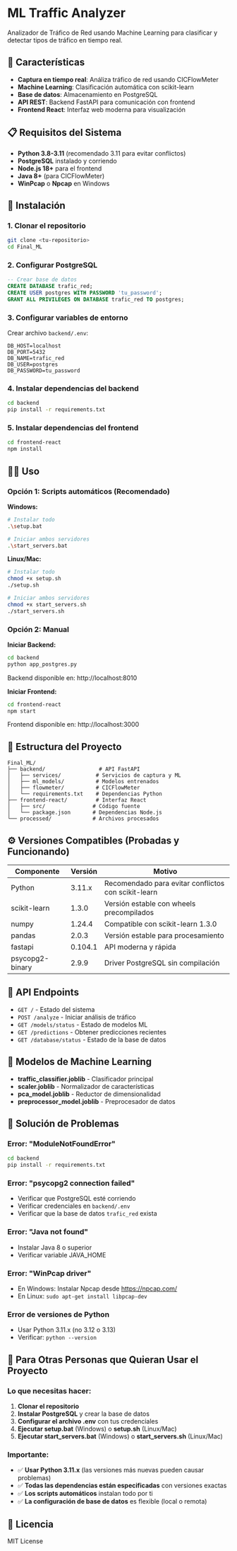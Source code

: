 # ML Traffic Analyzer

Analizador de Tráfico de Red usando Machine Learning para clasificar y detectar tipos de tráfico en tiempo real.

## 🎯 Características

- **Captura en tiempo real**: Análiza tráfico de red usando CICFlowMeter
- **Machine Learning**: Clasificación automática con scikit-learn
- **Base de datos**: Almacenamiento en PostgreSQL
- **API REST**: Backend FastAPI para comunicación con frontend
- **Frontend React**: Interfaz web moderna para visualización

## 📋 Requisitos del Sistema

- **Python 3.8-3.11** (recomendado 3.11 para evitar conflictos)
- **PostgreSQL** instalado y corriendo
- **Node.js 18+** para el frontend
- **Java 8+** (para CICFlowMeter)
- **WinPcap** o **Npcap** en Windows

## 🚀 Instalación

### 1. Clonar el repositorio
```bash
git clone <tu-repositorio>
cd Final_ML
```

### 2. Configurar PostgreSQL
```sql
-- Crear base de datos
CREATE DATABASE trafic_red;
CREATE USER postgres WITH PASSWORD 'tu_password';
GRANT ALL PRIVILEGES ON DATABASE trafic_red TO postgres;
```

### 3. Configurar variables de entorno
Crear archivo `backend/.env`:
```env
DB_HOST=localhost
DB_PORT=5432
DB_NAME=trafic_red
DB_USER=postgres
DB_PASSWORD=tu_password
```

### 4. Instalar dependencias del backend
```bash
cd backend
pip install -r requirements.txt
```

### 5. Instalar dependencias del frontend
```bash
cd frontend-react
npm install
```

## 🏃‍♂️ Uso

### Opción 1: Scripts automáticos (Recomendado)

**Windows:**
```bash
# Instalar todo
.\setup.bat

# Iniciar ambos servidores
.\start_servers.bat
```

**Linux/Mac:**
```bash
# Instalar todo
chmod +x setup.sh
./setup.sh

# Iniciar ambos servidores
chmod +x start_servers.sh
./start_servers.sh
```

### Opción 2: Manual

**Iniciar Backend:**
```bash
cd backend
python app_postgres.py
```
Backend disponible en: http://localhost:8010

**Iniciar Frontend:**
```bash
cd frontend-react
npm start
```
Frontend disponible en: http://localhost:3000

## 📁 Estructura del Proyecto

```
Final_ML/
├── backend/                 # API FastAPI
│   ├── services/           # Servicios de captura y ML
│   ├── ml_models/          # Modelos entrenados
│   ├── flowmeter/          # CICFlowMeter
│   └── requirements.txt    # Dependencias Python
├── frontend-react/         # Interfaz React
│   ├── src/               # Código fuente
│   └── package.json       # Dependencias Node.js
└── processed/             # Archivos procesados
```

## ⚙️ Versiones Compatibles (Probadas y Funcionando)

| Componente | Versión | Motivo |
|------------|---------|---------|
| Python | 3.11.x | Recomendado para evitar conflictos con scikit-learn |
| scikit-learn | 1.3.0 | Versión estable con wheels precompilados |
| numpy | 1.24.4 | Compatible con scikit-learn 1.3.0 |
| pandas | 2.0.3 | Versión estable para procesamiento |
| fastapi | 0.104.1 | API moderna y rápida |
| psycopg2-binary | 2.9.9 | Driver PostgreSQL sin compilación |

## 🔌 API Endpoints

- `GET /` - Estado del sistema
- `POST /analyze` - Iniciar análisis de tráfico
- `GET /models/status` - Estado de modelos ML
- `GET /predictions` - Obtener predicciones recientes
- `GET /database/status` - Estado de la base de datos

## 🤖 Modelos de Machine Learning

- **traffic_classifier.joblib** - Clasificador principal
- **scaler.joblib** - Normalizador de características  
- **pca_model.joblib** - Reductor de dimensionalidad
- **preprocessor_model.joblib** - Preprocesador de datos

## 🐛 Solución de Problemas

### Error: "ModuleNotFoundError"
```bash
cd backend
pip install -r requirements.txt
```

### Error: "psycopg2 connection failed"
- Verificar que PostgreSQL esté corriendo
- Verificar credenciales en `backend/.env`
- Verificar que la base de datos `trafic_red` exista

### Error: "Java not found"
- Instalar Java 8 o superior
- Verificar variable JAVA_HOME

### Error: "WinPcap driver"
- En Windows: Instalar Npcap desde https://npcap.com/
- En Linux: `sudo apt-get install libpcap-dev`

### Error de versiones de Python
- Usar Python 3.11.x (no 3.12 o 3.13)
- Verificar: `python --version`

## 🤝 Para Otras Personas que Quieran Usar el Proyecto

### Lo que necesitas hacer:

1. **Clonar el repositorio**
2. **Instalar PostgreSQL** y crear la base de datos
3. **Configurar el archivo .env** con tus credenciales
4. **Ejecutar setup.bat** (Windows) o **setup.sh** (Linux/Mac)
5. **Ejecutar start_servers.bat** (Windows) o **start_servers.sh** (Linux/Mac)

### Importante:
- ✅ **Usar Python 3.11.x** (las versiones más nuevas pueden causar problemas)
- ✅ **Todas las dependencias están especificadas** con versiones exactas
- ✅ **Los scripts automáticos** instalan todo por ti
- ✅ **La configuración de base de datos** es flexible (local o remota)

## 📄 Licencia

MIT License
